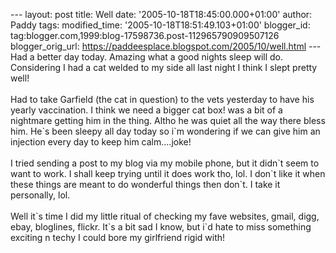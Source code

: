 \-\-- layout: post title: Well date: \'2005-10-18T18:45:00.000+01:00\'
author: Paddy tags: modified\_time: \'2005-10-18T18:51:49.103+01:00\'
blogger\_id: tag:blogger.com,1999:blog-17598736.post-112965790909507126
blogger\_orig\_url: https://paddeesplace.blogspot.com/2005/10/well.html
\-\-- Had a better day today. Amazing what a good nights sleep will do.
Considering I had a cat welded to my side all last night I think I slept
pretty well!\
\
Had to take Garfield (the cat in question) to the vets yesterday to have
his yearly vaccination. I think we need a bigger cat box! was a bit of a
nightmare getting him in the thing. Altho he was quiet all the way there
bless him. He\`s been sleepy all day today so i\`m wondering if we can
give him an injection every day to keep him calm\....joke!\
\
I tried sending a post to my blog via my mobile phone, but it didn\`t
seem to want to work. I shall keep trying until it does work tho, lol. I
don\`t like it when these things are meant to do wonderful things then
don\`t. I take it personally, lol.\
\
Well it\`s time I did my little ritual of checking my fave websites,
gmail, digg, ebay, bloglines, flickr. It\`s a bit sad I know, but i\`d
hate to miss something exciting n techy I could bore my girlfriend rigid
with!
